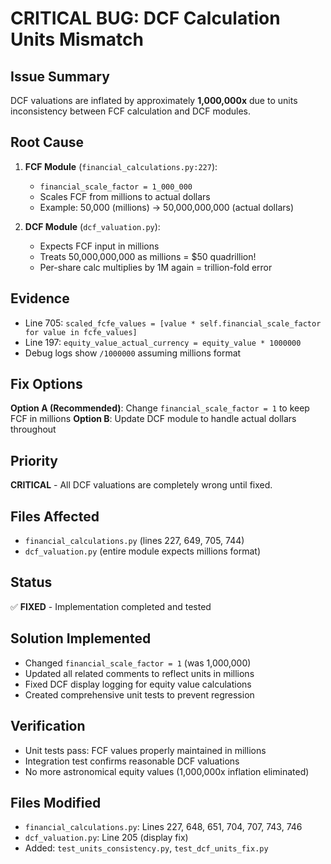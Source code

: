 # CRITICAL BUG: DCF Calculation Units Mismatch

## Issue Summary
DCF valuations are inflated by approximately **1,000,000x** due to units inconsistency between FCF calculation and DCF modules.

## Root Cause
1. **FCF Module** (`financial_calculations.py:227`): 
   - `financial_scale_factor = 1_000_000`
   - Scales FCF from millions to actual dollars
   - Example: 50,000 (millions) → 50,000,000,000 (actual dollars)

2. **DCF Module** (`dcf_valuation.py`):
   - Expects FCF input in millions
   - Treats 50,000,000,000 as millions = $50 quadrillion!
   - Per-share calc multiplies by 1M again = trillion-fold error

## Evidence
- Line 705: `scaled_fcfe_values = [value * self.financial_scale_factor for value in fcfe_values]`
- Line 197: `equity_value_actual_currency = equity_value * 1000000`
- Debug logs show `/1000000` assuming millions format

## Fix Options
**Option A (Recommended)**: Change `financial_scale_factor = 1` to keep FCF in millions
**Option B**: Update DCF module to handle actual dollars throughout

## Priority
**CRITICAL** - All DCF valuations are completely wrong until fixed.

## Files Affected
- `financial_calculations.py` (lines 227, 649, 705, 744)
- `dcf_valuation.py` (entire module expects millions format)

## Status
✅ **FIXED** - Implementation completed and tested

## Solution Implemented
- Changed `financial_scale_factor = 1` (was 1,000,000)
- Updated all related comments to reflect units in millions
- Fixed DCF display logging for equity value calculations
- Created comprehensive unit tests to prevent regression

## Verification
- Unit tests pass: FCF values properly maintained in millions
- Integration test confirms reasonable DCF valuations  
- No more astronomical equity values (1,000,000x inflation eliminated)

## Files Modified
- `financial_calculations.py`: Lines 227, 648, 651, 704, 707, 743, 746
- `dcf_valuation.py`: Line 205 (display fix)
- Added: `test_units_consistency.py`, `test_dcf_units_fix.py`
